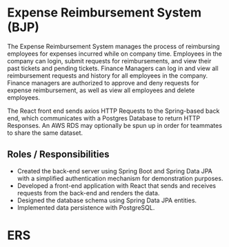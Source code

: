 # Expense Reimbursement System (BJP)

The Expense Reimbursement System manages the process of reimbursing employees for expenses incurred while on company time. Employees in the company can login, submit requests for reimbursements, and view their past tickets and pending tickets. Finance Managers can log in and view all reimbursement requests and history for all employees in the company. Finance managers are authorized to approve and deny requests for expense reimbursement, as well as view all employees and delete employees.

The React front end sends axios HTTP Requests to the Spring-based back end, which communicates with a Postgres Database to return HTTP Responses. An AWS RDS may optionally be spun up in order for teammates to share the same dataset.

## Roles / Responsibilities

- Created the back-end server using Spring Boot and Spring Data JPA with a simplified authentication mechanism for demonstration purposes.
- Developed a front-end application with React that sends and receives requests from the back-end and renders the data.
- Designed the database schema using Spring Data JPA entities.
- Implemented data persistence with PostgreSQL.
# ERS
